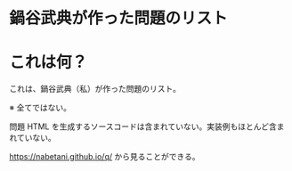 鍋谷武典が作った問題のリスト
===

# これは何？

これは、鍋谷武典（私）が作った問題のリスト。

※ 全てではない。

問題 HTML を生成するソースコードは含まれていない。実装例もほとんど含まれていない。

https://nabetani.github.io/q/ から見ることができる。
